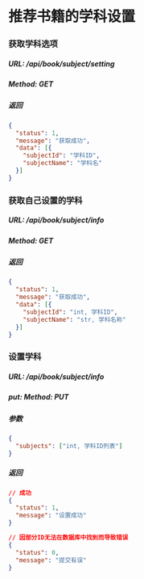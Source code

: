 # 推荐书籍的学科设置


### 获取学科选项
##### URL: /api/book/subject/setting
##### Method: GET
##### 返回

```json
{
  "status": 1,
  "message": "获取成功",
  "data": [{
    "subjectId": "学科ID",
    "subjectName": "学科名"
  }]
}
```


### 获取自己设置的学科
##### URL: /api/book/subject/info
##### Method: GET
##### 返回

```json
{
  "status": 1,
  "message": "获取成功",
  "data": [{
    "subjectId": "int, 学科ID",
    "subjectName": "str, 学科名称"
  }] 
}
```


### 设置学科
##### URL: /api/book/subject/info
##### put: Method: PUT
##### 参数

```json
{
  "subjects": ["int, 学科ID列表"]
}
```

##### 返回

```json
// 成功
{
  "status": 1,
  "message": "设置成功"
}
```

```json
// 因部分ID无法在数据库中找到而导致错误
{
  "status": 0,
  "message": "提交有误"
}
```
